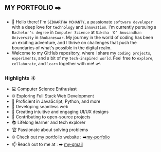 ## MY PORTFOLIO ✒️

- 👋 Hello there! I'm `SIDHARTHA MOHANTY`, a passionate `software developer` with a deep love for `technology` and `innovation`. I'm currently pursuing a `Bachelor's degree` in `Computer Science` at `Siksha 'O' Anusandhan University` in `Bhubaneswar`. My journey in the world of coding has been an exciting adventure, and I thrive on challenges that push the boundaries of what's possible in the digital realm. 
- Welcome to my GitHub repository, where I share my `coding projects`, `experiments`, and a bit of my `tech-inspired world`. Feel free to `explore`, `collaborate`, and `learn` together with me! 🛩️.

### Highlights ☀️

- 💻 Computer Science Enthusiast
- 🌐 Exploring Full Stack Web Development
- 🎯 Proficient in JavaScript, Python, and more
- 🚀 Developing seamless web
- 🌈 Creating intuitive and engaging UI/UX designs
- 🌟 Contributing to open-source projects
- 📚 Lifelong learner and tech explorer
- 🏆 Passionate about solving problems
- 🌐 Check out my portfolio website : ➡️[my-porfolio](https://sid-portfolio-taupe.vercel.app/)
- 📫 Reach out to me at : ➡️ [my-gmail](https://mail.google.com/mail/u/0/#inbox)
